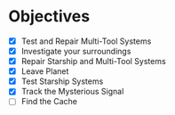 



# Objectives
- [x] Test and Repair Multi-Tool Systems
- [x] Investigate your surroundings
- [x] Repair Starship and Multi-Tool Systems
- [x] Leave Planet
- [x] Test Starship Systems
- [x] Track the Mysterious Signal
- [ ] Find the Cache